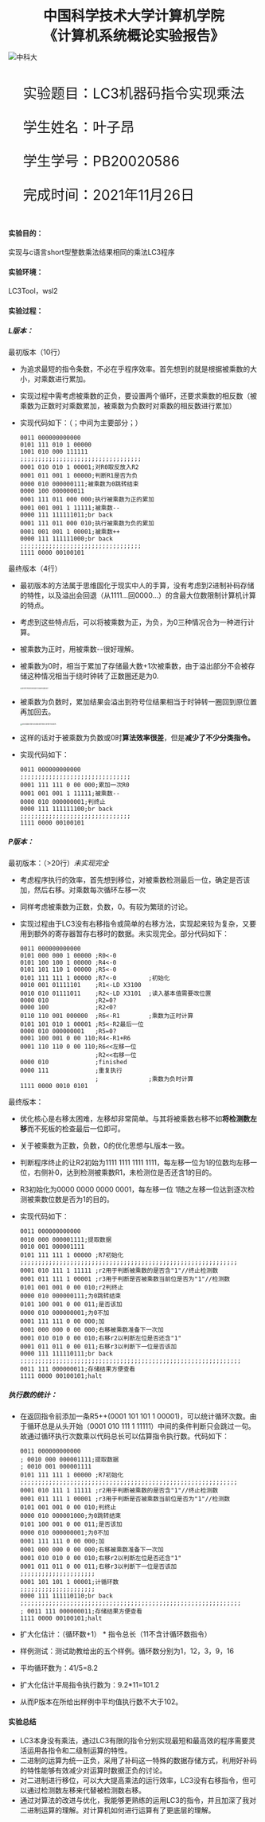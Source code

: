   

<div style="text-align:center;font-size:2em;font-weight:bold">中国科学技术大学计算机学院</div>

<div style="text-align:center;font-size:2em;font-weight:bold">《计算机系统概论实验报告》</div>







![中科大](.\image/image-20211028163846705.png)







<div style="display: flex;flex-direction: column;align-items: center;font-size:2em">
<div>
<p>实验题目：LC3机器码指令实现乘法 </p>
<p>学生姓名：叶子昂</p>
<p>学生学号：PB20020586</p>
<p>完成时间：2021年11月26日</p>
</div>
</div>





<div style="page-break-after:always"></div>

#### 实验目的：

实现与c语言short型整数乘法结果相同的乘法LC3程序

#### 实验环境：

LC3Tool，wsl2

#### 实验过程：

##### L版本：

最初版本（10行）

* 为追求最短的指令条数，不必在乎程序效率。首先想到的就是根据被乘数的大小，对乘数进行累加。

* 实现过程中需考虑被乘数的正负，要设置两个循环，还要求乘数的相反数（被乘数为正数时对乘数累加，被乘数为负数时对乘数的相反数进行累加）

* 实现代码如下：（；中间为主要部分；）

  ```
  0011 000000000000
  0101 111 010 1 00000
  1001 010 000 111111
  ;;;;;;;;;;;;;;;;;;;;;;;;;;;;;;;;;;
  0001 010 010 1 00001;对R0取反放入R2
  0001 011 001 1 00000;判断R1是否为负
  0000 010 000000111;被乘数为0跳转结束
  0000 100 000000011
  0001 111 011 000 000;执行被乘数为正的累加
  0001 001 001 1 11111;被乘数--
  0000 111 111111011;br back
  0001 111 011 000 010;执行被乘数为负的累加
  0001 001 001 1 00001;被乘数++
  0000 111 111111000;br back
  ;;;;;;;;;;;;;;;;;;;;;;;;;;;;;;;;;;
  1111 0000 00100101
  ```

  

最终版本（4行）

* 最初版本的方法属于思维固化于现实中人的手算，没有考虑到2进制补码存储的特性，以及溢出会回退（从1111...回0000...）的含最大位数限制计算机计算的特点。

* 考虑到这些特点后，可以将被乘数为正，为负，为0三种情况合为一种进行计算。

* 被乘数为正时，用被乘数--很好理解。

* 被乘数为0时，相当于累加了存储最大数+1次被乘数，由于溢出部分不会被存储这种情况相当于绕时钟转了正数圈还是为0.

  <img src="./image/DE10717915FD5F932EFCA16AFA3BE957.png" alt="DE10717915FD5F932EFCA16AFA3BE957" style="zoom:20%;" />

* 被乘数为负数时，累加结果会溢出到符号位结果相当于时钟转一圈回到原位置再加回去。

  <img src="D:\wh030917\Documents\1624745389\FileRecv\MobileFile\A9A5B6E18F4368D681798C3F8FFE687A.png" alt="A9A5B6E18F4368D681798C3F8FFE687A" style="zoom: 25%;" />

* 这样的话对于被乘数为负数或0时**算法效率很差**，但是**减少了不少分类指令。**  


* 实现代码如下：

  ```
  0011 000000000000
  ;;;;;;;;;;;;;;;;;;;;;;;;;;;;;;;
  0001 111 111 0 00 000;累加一次R0 
  0001 001 001 1 11111;被乘数--
  0000 010 000000001;判终止
  0000 111 111111100;br back
  ;;;;;;;;;;;;;;;;;;;;;;;;;;;;;;;
  1111 0000 00100101
  ```

  

##### P版本：

最初版本：（>20行）*未实现完全*

* 考虑程序执行的效率，首先想到移位，对被乘数检测最后一位，确定是否该加，然后右移。对乘数每次循环左移一次

* 同样考虑被乘数为正数，负数，0。有较为繁琐的讨论。

* 实现过程由于LC3没有右移指令或简单的右移方法，实现起来较为复杂，又要用到额外的寄存器暂存右移时的数据。未实现完全。部分代码如下：

  ```
  0011 000000000000
  0101 000 000 1 00000 ;R0<-0
  0101 100 100 1 00000 ;R4<-0
  0101 101 110 1 00000 ;R5<-0
  0101 111 111 1 00000 ;R7<-0         ;初始化
  0010 001 01111101    ;R1<-LD X3100
  0010 010 01111011    ;R2<-LD X3101  ;读入基本值需要改位置
  0000 010             ;R2=0? 
  0000 100             ;R2<0?
  0110 110 001 000000  ;R6<-R1        ;乘数为正时计算
  0101 101 010 1 00001 ;R5<-R2最后一位
  0000 010 000000001   ;R5=0?
  0001 100 001 0 00 110;R4<-R1+R6
  0001 110 110 0 00 110;R6<<左移一位
                       ;R2<<右移一位
  0000 010             ;finished
  0000 111             ;重复执行
                       ;              ;乘数为负时计算
  1111 0000 0010 0101
  
  ```

  

最终版本：

* 优化核心是右移太困难，左移却非常简单。与其将被乘数右移不如**将检测数左移**而不死板的检查最后一位即可。

* 关于被乘数为正数，负数，0的优化思想与L版本一致。

* 判断程序终止的让R2初始为1111 1111 1111 1111，每左移一位为1的位数均左移一位，右侧补0，达到检测被乘数R1，未检测位是否还含1的目的。

* R3初始化为0000 0000 0000 0001，每左移一位  1随之左移一位达到逐次检测被乘数位数是否为1的目的。

* 实现代码如下：

  ```
  0011 000000000000
  0010 000 000001111;提取数据
  0010 001 000001111
  0101 111 111 1 00000 ;R7初始化
  ;;;;;;;;;;;;;;;;;;;;;;;;;;;;;;;;;;;;;;;;;;;;;;;;;;;;;;;;;;;;;
  0001 010 111 1 11111 ;r2用于判断被乘数的是否含"1"//终止检测数
  0001 011 111 1 00001 ;r3用于判断是否被乘数当前位是否为"1"//检测数
  0101 001 001 0 00 010;r2判终止
  0000 010 000000111;为0跳转结束
  0101 100 001 0 00 011;是否该加
  0000 010 000000001;为0不加
  0001 111 111 0 00 000;加
  0001 000 000 0 00 000;右移被乘数准备下一次加
  0001 010 010 0 00 010;右移r2以判断左位是否还含"1"
  0001 011 011 0 00 011;右移r3以判断下一位是否该加
  0000 111 111110111;br back
  ;;;;;;;;;;;;;;;;;;;;;;;;;;;;;;;;;;;;;;;;;;;;;;;;;;;;;;;;;;;;;;
  0011 111 000000011;存储结果方便查看
  1111 0000 00100101;halt
  
  ```


##### 执行数的统计：

* 在返回指令前添加一条R5++(0001 101 101 1 00001)，可以统计循环次数。由于循环总是从头开始（0001 010 111 1 11111）中间的条件判断只会跳过一句。故通过循环执行次数乘以代码总长可以估算指令执行数。代码如下：

  ```
  0011 000000000000
  ; 0010 000 000001111;提取数据
  ; 0010 001 000001111
  0101 111 111 1 00000 ;R7初始化
  ;;;;;;;;;;;;;;;;;;;;;;;;;;;;;;;;;;;;;;;;;;;;;;;;;;;;;;;;;;;;;
  0001 010 111 1 11111 ;r2用于判断被乘数的是否含"1"//终止检测数
  0001 011 111 1 00001 ;r3用于判断是否被乘数当前位是否为"1"//检测数
  0101 001 001 0 00 010;判终止
  0000 010 000001000;为0跳转结束
  0101 100 001 0 00 011;是否该加
  0000 010 000000001;为0不加
  0001 111 111 0 00 000;加
  0001 000 000 0 00 000;右移被乘数准备下一次加
  0001 010 010 0 00 010;右移r2以判断左位是否还含"1"
  0001 011 011 0 00 011;右移r3以判断下一位是否该加
  ;;;;;;;;;;;;;;;;;;;;;
  0001 101 101 1 00001;计循环数
  ;;;;;;;;;;;;;;;;;;;;;
  0000 111 111110110;br back
  ;;;;;;;;;;;;;;;;;;;;;;;;;;;;;;;;;;;;;;;;;;;;;;;;;;;;;;;;;;;;;;
  ; 0011 111 000000011;存储结果方便查看
  1111 0000 00100101;halt
  ```

* 扩大化估计：（循环数+1） * 指令总长（11不含计循环数指令）

* 样例测试：测试助教给出的五个样例。循环数分别为1，12，3，9，16

* 平均循环数为：41/5=8.2

* 扩大化估计平局指令执行数为：9.2*11=101.2

* 从而P版本在所给出样例中平均值执行数不大于102。

#### 实验总结

* LC3本身没有乘法，通过LC3有限的指令分别实现最短和最高效的程序需要灵活运用各指令和二级制运算的特性。
* 二进制的运算为统一正负，采用了补码这一特殊的数据存储方式，利用好补码的特性能够有效减少对运算时数据正负的讨论。
* 对二进制进行移位，可以大大提高乘法的运行效率，LC3没有右移指令，但可以通过检测数左移来代替被检测数右移。
* 通过对算法的改进与优化，我能够更熟练的运用LC3的指令，并且加深了我对二进制运算的理解。对计算机如何进行运算有了更底层的理解。

